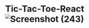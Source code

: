 # Tic-Tac-Toe-React![Screenshot (243)](https://user-images.githubusercontent.com/62109837/178293551-798926f2-ceea-48d6-ab1b-1f8dc2d25f4c.png)
